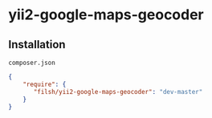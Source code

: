 yii2-google-maps-geocoder
=========================

## Installation

``composer.json``

```json
{
    "require": {
       "filsh/yii2-google-maps-geocoder": "dev-master"
    }
}
```
